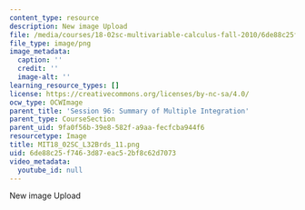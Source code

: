 ```yaml
---
content_type: resource
description: New image Upload
file: /media/courses/18-02sc-multivariable-calculus-fall-2010/6de88c25f7463d87eac52bf8c62d7073_MIT18_02SC_L32Brds_11.png
file_type: image/png
image_metadata:
  caption: ''
  credit: ''
  image-alt: ''
learning_resource_types: []
license: https://creativecommons.org/licenses/by-nc-sa/4.0/
ocw_type: OCWImage
parent_title: 'Session 96: Summary of Multiple Integration'
parent_type: CourseSection
parent_uid: 9fa0f56b-39e8-582f-a9aa-fecfcba944f6
resourcetype: Image
title: MIT18_02SC_L32Brds_11.png
uid: 6de88c25-f746-3d87-eac5-2bf8c62d7073
video_metadata:
  youtube_id: null
---
```

New image Upload